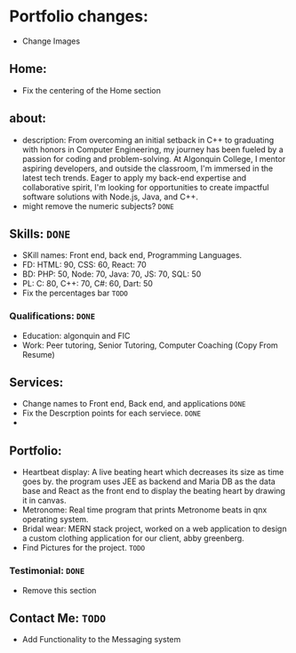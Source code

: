 # Portfolio changes: 
- Change Images
## Home: 
- Fix the centering of the Home section 
## about: 
- description: From overcoming an initial setback in C++ to graduating with honors in Computer Engineering, my journey has been fueled by a passion for coding and problem-solving. At Algonquin College, I mentor aspiring developers, and outside the classroom, I'm immersed in the latest tech trends. Eager to apply my back-end expertise and collaborative spirit, I'm looking for opportunities to create impactful software solutions with Node.js, Java, and C++.
- might remove the numeric subjects? `DONE`
  
## Skills: `DONE`
- SKill names: Front end, back end, Programming Languages.
- FD: HTML: 90, CSS: 60, React: 70
- BD: PHP: 50, Node: 70, Java: 70, JS: 70, SQL: 50
- PL: C: 80, C++: 70, C#: 60, Dart: 50
- Fix the percentages bar `TODO` 
### Qualifications: `DONE` 
- Education: algonquin and FIC
- Work: Peer tutoring, Senior Tutoring, Computer Coaching (Copy From Resume)

## Services: 
- Change names to Front end, Back end, and applications `DONE`
- Fix the Descrption points for each serviece. `DONE`
-  
## Portfolio: 
- Heartbeat display: A live beating heart which decreases its size as time goes by. the program uses JEE as backend and Maria DB as the data base and React as the front end to display the beating heart by drawing it in canvas. 
- Metronome: Real time program that prints Metronome beats in qnx operating system. 
- Bridal wear: MERN stack project, worked on a web application to design a custom clothing application for our client, abby greenberg. 
- Find Pictures for the project. `TODO` 
  
### Testimonial: `DONE` 
- Remove this section 
  
## Contact Me: `TODO` 
- Add Functionality to the Messaging system